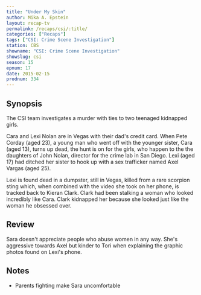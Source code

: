 ```yaml
---
title: "Under My Skin"
author: Mika A. Epstein
layout: recap-tv
permalink: /recaps/csi/:title/
categories: ["Recaps"]
tags: ["CSI: Crime Scene Investigation"]
station: CBS
showname: "CSI: Crime Scene Investigation"
showslug: csi
season: 15  
epnum: 17  
date: 2015-02-15
prodnum: 334  
---
```


## Synopsis

The CSI team investigates a murder with ties to two teenaged kidnapped girls.

Cara and Lexi Nolan are in Vegas with their dad's credit card. When Pete Corday (aged 23), a young man who went off with the younger sister, Cara (aged 13), turns up dead, the hunt is on for the girls, who happen to the the daughters of John Nolan, director for the crime lab in San Diego. Lexi (aged 17) had ditched her sister to hook up with a sex trafficker named Axel Vargas (aged 25).

Lexi is found dead in a dumpster, still in Vegas, killed from a rare scorpion sting which, when combined with the video she took on her phone, is tracked back to Kieran Clark. Clark had been stalking a woman who looked incredibly like Cara. Clark kidnapped her because she looked just like the woman he obsessed over.

## Review

Sara doesn't appreciate people who abuse women in any way. She's aggressive towards Axel but kinder to Tori when explaining the graphic photos found on Lexi's phone.

## Notes

* Parents fighting make Sara uncomfortable
